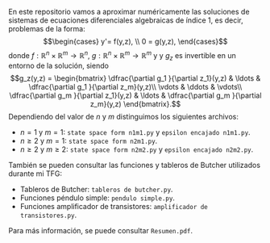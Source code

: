En este repositorio vamos a aproximar numéricamente las soluciones de sistemas de ecuaciones diferenciales algebraicas de índice 1, es decir, problemas de la forma:
$$\begin{cases}
    y'= f(y,z), \\
    0 = g(y,z),
\end{cases}$$
donde $f: \mathbb{R}^n \times \mathbb{R}^m \rightarrow \mathbb{R}^n$, $g: \mathbb{R}^n \times \mathbb{R}^m \rightarrow \mathbb{R}^m$ y y $g_z$ es invertible en un entorno de la solución, siendo
$$g_z(y,z) = \begin{bmatrix}
\dfrac{\partial g_1 }{\partial z_1}(y,z) & \ldots & \dfrac{\partial g_1 }{\partial z_m}(y,z)\\
\vdots & \ddots & \vdots\\
\dfrac{\partial g_m }{\partial z_1}(y,z) & \ldots & \dfrac{\partial g_m }{\partial z_m}(y,z)
\end{bmatrix}.$$
Dependiendo del valor de $n$ y $m$ distinguimos los siguientes archivos:
- $n=1$ y $m=1$: `state space form n1m1.py` y `epsilon encajado n1m1.py`.
- $n \ge 2$ y $m=1$: `state space form n2m1.py`.
- $n \ge 2$ y $m \ge 2$: `state space form n2m2.py` y `epsilon encajado n2m2.py`.

También se pueden consultar las funciones y tableros de Butcher utilizados durante mi TFG:
- Tableros de Butcher: `tableros de butcher.py`.
- Funciones péndulo simple: `pendulo simple.py`.
- Funciones amplificador de transistores: `amplificador de transistores.py`.

Para más información, se puede consultar `Resumen.pdf`.
